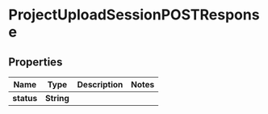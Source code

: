 

# ProjectUploadSessionPOSTResponse


## Properties

Name | Type | Description | Notes
------------ | ------------- | ------------- | -------------
**status** | **String** |  | 



